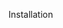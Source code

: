 
Installation

<link rel="stylesheet" type="text/css" href="css/style.css">
<script type="text/javascript" src="js/script.js"></script>

<script type="text/javascript">
		jQuery(function($){
			$( ".accordion-main" ).accordion({
				color:'#cccccc',
				alwaysOpen:false,
			});
		});
	</script>
